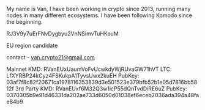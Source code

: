 My name is Van, I have been working in crypto since 2013, running many nodes in many different ecosystems. I have been following Komodo since the beginning.	

RJ3V9y7uErFNvDygbyu2VnNSimvTuHKouM	

EU region candidate	

contact - van.crypto21@gmail.com


Mainnet
        KMD: RVanEUxUaumVoFvUcwkdyWjRUvaGW71hVT
        LTC: LfXYRBP24kCyz4FSKukpA1TyvsUwx2kuEH
        PubKey: 03af7f8c82f20671ca1978116353839d3e501523e379bfb52b1e05d7816bb5812f
3rd Party
        KMD: RVanEUxf6M32Q3w1icP55dQnTvdDiRE6uZ
        PubKey: 0370305b9e91d46331da202ae733d6050d01038ef6eceb2036ada394a48fae84b9
